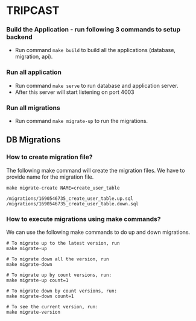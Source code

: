 # TRIPCAST

### Build the Application - run following 3 commands to setup backend

- Run command `make build` to build all the applications (database, migration, api).

### Run all application

- Run command `make serve` to run database and application server.
- After this server will start listening on port 4003

### Run all migrations

- Run command `make migrate-up` to run the migrations.

## DB Migrations

### How to create migration file?

The following make command will create the migration files.
We have to provide name for the migration file.

```shell
make migrate-create NAME=create_user_table

/migrations/1690546735_create_user_table.up.sql
/migrations/1690546735_create_user_table.down.sql
```

### How to execute migrations using make commands?

We can use the following make commands to do up and down migrations.

```shell
# To migrate up to the latest version, run
make migrate-up

# To migrate down all the version, run
make migrate-down

# To migrate up by count versions, run:
make migrate-up count=1

# To migrate down by count versions, run:
make migrate-down count=1

# To see the current version, run:
make migrate-version

```
